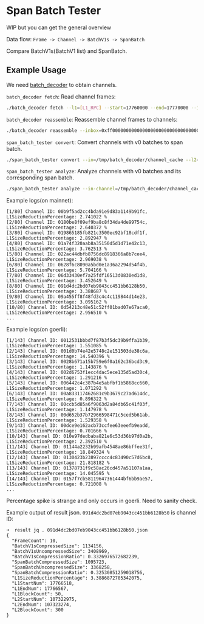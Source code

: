 # Span Batch Tester

WIP but you can get the general overview

Data flow: `Frame -> Channel -> BatchV1s -> SpanBatch`

Compare BatchV1s(BatchV1 list) and SpanBatch.

## Example Usage

We need [batch_decoder](../batch_decoder/) to obtain channels.

`batch_decoder fetch`: Read channel frames:
```sh
./batch_decoder fetch --l1=[L1_RPC] --start=17760000 --end=17770000 --inbox=0xff00000000000000000000000000000000000010 --sender=0x6887246668a3b87F54DeB3b94Ba47a6f63F32985 --concurrent-requests=25
```

`batch_decoder reassemble`: Reassemble channel frames to channels:
```sh
./batch_decoder reassemble --inbox=0xff00000000000000000000000000000000000010 --in=/tmp/batch_decoder/transactions_cache --out=/tmp/batch_decoder/channel_cache
```

`span_batch_tester convert`: Convert channels with v0 batches to span batch.
```sh
./span_batch_tester convert --in=/tmp/batch_decoder/channel_cache --l2=[L2_RPC] --out=/tmp/span_batch_tester/span_batch_cache --genesis-timestamp=[genesis_timestamp]
```

`span_batch_tester analyze`: Analyze channels with v0 batches and its corresponding span batch.
```sh
./span_batch_tester analyze --in-channel=/tmp/batch_decoder/channel_cache --in-span-batch=/tmp/span_batch_tester/span_batch_cache --out=/tmp/span_batch_tester/result
```

Example logs(on mainnet):

```
[1/80] Channel ID: 00b9f5ad2cc4bda91e9d83a1149b91fc, L1SizeReductionPercentage: 2.741022 %
[2/80] Channel ID: 0180be8f09ef9ba8c8f34da4de99754c, L1SizeReductionPercentage: 2.640372 %
[3/80] Channel ID: 019865185fb821c3500ec92bf18cdf1f, L1SizeReductionPercentage: 2.892947 %
[4/80] Channel ID: 01a74f320aab8a35150d5d1d71e42c13, L1SizeReductionPercentage: 3.762513 %
[5/80] Channel ID: 022ac44dbfb8756dc8918366a8b7cee4, L1SizeReductionPercentage: 2.969038 %
[6/80] Channel ID: 0628f6c8090a5bd0e1a36a2294d54f4b, L1SizeReductionPercentage: 5.704166 %
[7/80] Channel ID: 06d33430ef7a25fdf16513d0830ed1d8, L1SizeReductionPercentage: 3.452649 %
[8/80] Channel ID: 091d4dc2bd07eb9043cc451bb6128b50, L1SizeReductionPercentage: 3.388687 %
[9/80] Channel ID: 09a455ff8f48fd3c4c4c119844d14e23, L1SizeReductionPercentage: 3.095162 %
[10/80] Channel ID: 0d54213c48e51c52ff01bad07e67aca0, L1SizeReductionPercentage: 2.956510 %
...
````

Example logs(on goerli):

```
[1/143] Channel ID: 0012531bbbd7f87b3f5dc39b9ffa1b39, L1SizeReductionPercentage: 1.551085 %
[2/143] Channel ID: 001d0b74e42e5748c2e151503de38c6a, L1SizeReductionPercentage: 14.540396 %
[3/143] Channel ID: 0028b671a15b759e6f0a162c36bcd3c9, L1SizeReductionPercentage: 1.143876 %
[4/143] Channel ID: 002d6753f1ecc4dac5ece135d5ad30c4, L1SizeReductionPercentage: 1.291216 %
[5/143] Channel ID: 006442c4c387b4e5abfbf1b5868cc660, L1SizeReductionPercentage: 1.071292 %
[6/143] Channel ID: 00a833117462681c9b3679c27ad614dc, L1SizeReductionPercentage: 0.896322 %
[7/143] Channel ID: 00ccb5d85a6f9063d2a84db65c41f03f, L1SizeReductionPercentage: 1.147978 %
[8/143] Channel ID: 00d652b37b72966598471c5ced5b61ab, L1SizeReductionPercentage: 1.529358 %
[9/143] Channel ID: 00dce9e162acb73ccfee63eeefb9eadd, L1SizeReductionPercentage: 0.701666 %
[10/143] Channel ID: 010e97dedbaba821e6c53d36b97d0a2b, L1SizeReductionPercentage: 2.392510 %
[11/143] Channel ID: 01144a2232b99afb4548ae86bffee31f, L1SizeReductionPercentage: 18.849324 %
[12/143] Channel ID: 0130423b23897cccc4c83490c57d6bc8, L1SizeReductionPercentage: 21.818182 %
[13/143] Channel ID: 01378731f9c58ac26cd457a51107a1aa, L1SizeReductionPercentage: 14.045595 %
[14/143] Channel ID: 0157f7cb58119647361444bf6bb9ae57, L1SizeReductionPercentage: 0.721008 %
...
```

Percentage spike is strange and only occurs in goerli. Need to sanity check.


Example output of result json. `091d4dc2bd07eb9043cc451bb6128b50` is channel ID:
```
➜  result jq . 091d4dc2bd07eb9043cc451bb6128b50.json
{
  "FrameCount": 10,
  "BatchV1sCompressedSize": 1134156,
  "BatchV1sUncompressedSize": 3408969,
  "BatchV1sCompressionRatio": 0.3326976572682239,
  "SpanBatchCompressedSize": 1095723,
  "SpanBatchUncompressedSize": 3368258,
  "SpanBatchCompressionRatio": 0.32530851259018756,
  "L1SizeReductionPercentage": 3.3886872705342075,
  "L1StartNum": 17766518,
  "L1EndNum": 17766567,
  "L1BlockCount": 50,
  "L2StartNum": 107322975,
  "L2EndNum": 107323274,
  "L2BlockCount": 300
}
```
